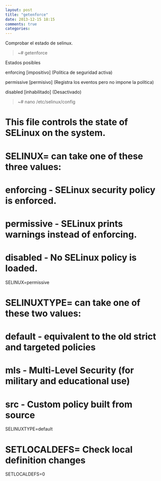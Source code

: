 ```yaml
---
layout: post
title: "getenforce"
date: 2013-12-15 18:15
comments: true
categories: 
---
```

Comprobar el estado de selinux.

>~# getenforce

Estados posibles

enforcing [impositivo] (Política de seguridad activa)

permissive [permisivo] (Registra los eventos pero no impone la política)

disabled [inhabilitado] (Desactivado)

>~# nano /etc/selinux/config

# This file controls the state of SELinux on the system.

# SELINUX= can take one of these three values:

# enforcing - SELinux security policy is enforced.

# permissive - SELinux prints warnings instead of enforcing.

# disabled - No SELinux policy is loaded.

SELINUX=permissive

# SELINUXTYPE= can take one of these two values:

# default - equivalent to the old strict and targeted policies

# mls     - Multi-Level Security (for military and educational use)

# src     - Custom policy built from source

SELINUXTYPE=default

# SETLOCALDEFS= Check local definition changes

SETLOCALDEFS=0

